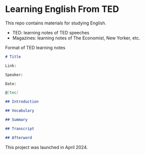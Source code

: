 # Learning English From TED

This repo contains materials for studying English.

- TED: learning notes of TED speeches
- Magazines: learning notes of The Economist, New Yorker, etc.



Format of TED learning notes

```markdown
# Title

Link:

Speaker:  

Date:

@[toc]

## Introduction

## Vocabulary

## Summary

## Transcript

## Afterword
```



This project was launched in April 2024.
